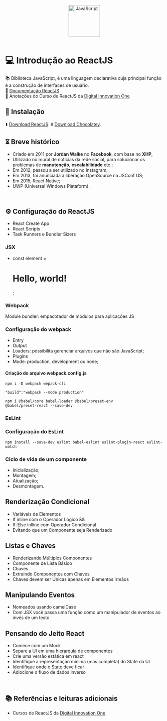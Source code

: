 <div align="center">
  <img alt="JavaScript" height="100" src="https://raw.githubusercontent.com/FortAwesome/Font-Awesome/6.x/svgs/brands/js-square.svg">
</div>

<br>

# 💻 Introdução ao ReactJS
📚 Biblioteca JavaScript, é uma linguagem declarativa cuja principal função é a construção de interfaces de usuário.
<br>
📑 [Documentação ReactJS](https://pt-br.reactjs.org/docs/getting-started.html)
<br>
📝 Anotações do Curso de ReactJS da [Digital Innovation One](https://www.dio.me/)
<br>

## 🔗 Instalação
⬇️ [Download ReactJS](https://code.visualstudio.com/download).
⬇️ [Download Chocolatey](https://chocolatey.org/install).


## ⏳︎ Breve histórico 
 - Criado em 2011 por **Jordan Walke** no **Facebook**, com base no **XHP**, 
 - Utilizado no mural de notícias da rede social, para solucionar os problemas de **manutenção**, **escalabilidade** etc.;
 - Em 2012, passou a ser utilizado no Instagram;
 - Em 2013, foi anunciada a liberação OpenSource na JSConf US;
 - Em 2015, React Native;
 - UWP (Universal Windows Plataform).

<br>

## ⚙ Configuração do ReactJS
- React Create App
- React Scripts
- Task Runners e Bundler Sizers

### JSX
- const element = <h1>Hello, world!</h1>;

### Webpack
Module bundler: empacotador de módulos para aplicações JS

### **Configuração do webpack**
- Entry
- Output
- Loaders: possibilita gerenciar arquivos que não são JavaScript;
- Plugins
- Mode: production, development ou none;


#### Criação do arquivo **webpack.config.js**
```
npm i -D webpack wepack-cli

"build":"webpack --mode production"

npm i @babel/core babel-loader @babel/preset-env
@babel/preset-react --save-dev
```

### EsLint

### **Configuração do EsLint**
```
npm install --save-dev eslint babel-eslint eslint-plugin-react eslint-watch
```

### Ciclo de vida de um componente
- Inicialização;
- Montagem;
- Atualização;
- Desmontagem.


## Renderização Condicional
- Variáveis de Elementos
- If inline com o Operador Lógico &&
- If-Else inlline com Operador Condicional
- Evitando que um Componente seja Renderizado

## Listas e Chaves
- Renderizando Múltiplos Componentes
- Componente de Lista Básico
- Chaves
- Extraindo Componentes com Chaves
- Chaves devem ser Únicas apenas em Elementos Irmãos

## Manipulando Eventos
- Nomeados usando camelCase
- Com JSX você passa uma função como um manipulador de eventos ao invés de um texto

## Pensando do Jeito React
- Comece com um Mock
- Separe a UI em uma hierarquia de componentes
- Crie uma versão estática em react
- Identifique a representação mínima (mas completa) do State da UI
- Identifique onde o State deve ficar
- Adiocione o fluxo de dados inverso




<br>

## 📚 Referências e leituras adicionais
- Cursos de ReactJS da [Digital Innovation One](https://www.dio.me/)
